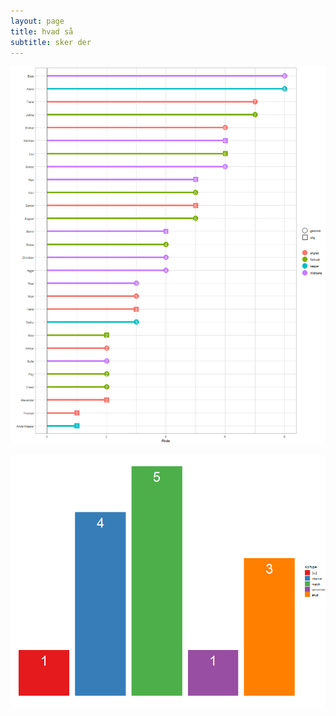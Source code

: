 ```yaml
---
layout: page
title: hvad så 
subtitle: sker der
---
```


![hej](https://raw.githubusercontent.com/AugustSD2111/AugustSD2111.github.io/refs/heads/master/assets/img/pinde_spiller.png)

![hej](https://raw.githubusercontent.com/AugustSD2111/AugustSD2111.github.io/refs/heads/master/assets/img/spil_typer.png)
